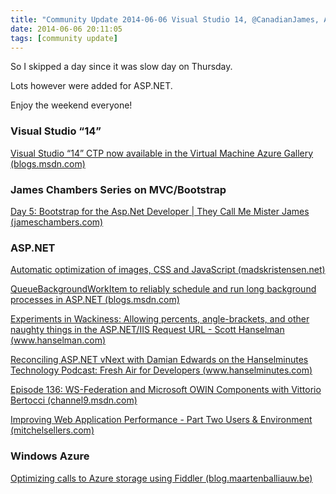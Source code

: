 ```yaml
---
title: "Community Update 2014-06-06 Visual Studio 14, @CanadianJames, ASP.NET, OWIN and Windows Auzre"
date: 2014-06-06 20:11:05
tags: [community update]
---
```


So I skipped a day since it was slow day on Thursday. 

Lots however were added for ASP.NET. 

Enjoy the weekend everyone!

### Visual Studio “14”

[Visual Studio “14” CTP now available in the Virtual Machine Azure Gallery (blogs.msdn.com)](http://blogs.msdn.com/b/visualstudioalm/archive/2014/06/04/visual-studio-14-ctp-now-available-in-the-virtual-machine-azure-gallery.aspx)

### James Chambers Series on MVC/Bootstrap

[Day 5: Bootstrap for the Asp.Net Developer | They Call Me Mister James (jameschambers.com)](http://jameschambers.com/2014/06/day-5-bootstrap-for-the-asp-net-developer/)

### ASP.NET

[Automatic optimization of images, CSS and JavaScript (madskristensen.net)](http://madskristensen.net/post/automatic-optimization-of-images-css-and-javascript)

[QueueBackgroundWorkItem to reliably schedule and run long background processes in ASP.NET (blogs.msdn.com)](http://blogs.msdn.com/b/webdev/archive/2014/06/04/queuebackgroundworkitem-to-reliably-schedule-and-run-long-background-process-in-asp-net.aspx)

[Experiments in Wackiness: Allowing percents, angle-brackets, and other naughty things in the ASP.NET/IIS Request URL - Scott Hanselman (www.hanselman.com)](http://www.hanselman.com/blog/ExperimentsInWackinessAllowingPercentsAnglebracketsAndOtherNaughtyThingsInTheASPNETIISRequestURL.aspx)

[Reconciling ASP.NET vNext with Damian Edwards on the Hanselminutes Technology Podcast: Fresh Air for Developers (www.hanselminutes.com)](http://www.hanselminutes.com/426/reconciling-aspnet-vnext-with-damian-edwards)

[Episode 136: WS-Federation and Microsoft OWIN Components with Vittorio Bertocci (channel9.msdn.com)](http://channel9.msdn.com/Shows/Cloud+Cover/Episode-136-WS-Federation-and-Microsoft-OWIN-Components-with-Vittorio-Bertocci)

[Improving Web Application Performance - Part Two Users &amp; Environment (mitchelsellers.com)](http://mitchelsellers.com/blogs/2014/05/29/improving-web-application-performance---part-two-users--environment.aspx)

### Windows Azure

[Optimizing calls to Azure storage using Fiddler (blog.maartenballiauw.be)](http://blog.maartenballiauw.be/post/2014/05/21/Optimizing-calls-to-Azure-storage-using-Fiddler.aspx)